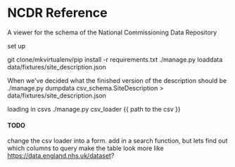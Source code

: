 NCDR Reference
==============

A viewer for the schema of the National Commissioning Data Repository

set up

git clone/mkvirtualenv/pip install -r requirements.txt
./manage.py loaddata data/fixtures/site_description.json

When we've decided what the finished version of the description should be ./manage.py dumpdata csv_schema.SiteDescription > data/fixtures/site_description.json

loading in csvs
./manage.py csv_loader {{ path to the csv }}

#### TODO
change the csv loader into a form.
add in a search function, but lets find out which columns to query
make the table look more like https://data.england.nhs.uk/dataset?
